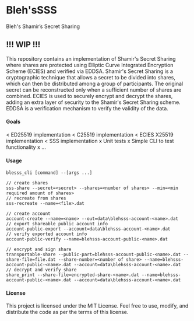# Bleh'sSSS
Bleh's Shamir’s Secret Sharing

## !!! WIP !!!
This repository contains an implementation of Shamir's Secret Sharing where shares are protected using Elliptic Curve Integrated Encryption Scheme (ECIES) and verified via EDDSA. Shamir's Secret Sharing is a cryptographic technique that allows a secret to be divided into shares, which can then be distributed among a group of participants. The original secret can be reconstructed only when a sufficient number of shares are combined.
ECIES is used to securely encrypt and decrypt the shares, adding an extra layer of security to the Shamir's Secret Sharing scheme.
EDDSA is a verification mechanism to verify the validity of the data.

#### Goals
 < ED25519 implementation
 < C25519 implementation
 < ECIES X25519 implementation
 < SSS implementation
 x Unit tests
 x Simple CLI to test functionality
 x ...

#### Usage
    blesss_cli [command] --[args ...]
    
    // create shares
    sss-share --secret=<secret> --shares=<number of shares> --min=<min required amount of shares>
    // recreate from shares
    sss-recreate --name=<file>.dat
    
    // create account
    account-create --name=<name> --out=data\blehsss-account-<name>.dat
    // export shareable public account info
    account-public-export --account=data\blehsss-account-<name>.dat
    // verify exported account info
    account-public-verify --name=blehsss-account-public-<name>.dat
    
    // encrypt and sign share
    transportable-share --public-part=blehsss-account-public-<name>.dat --share-file=file.dat --share-number=<number of share> --name=blehsss-account-public-<name>.dat --account=data\blehsss-account-<name>.dat
    // decrypt and verify share
    share_print --share-file=encrypted-share-<name>.dat --name=blehsss-account-public-<name>.dat --account=data\blehsss-account-<name>.dat
    

#### License
This project is licensed under the MIT License. Feel free to use, modify, and distribute the code as per the terms of this license.